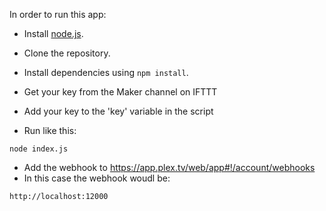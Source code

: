 In order to run this app:

- Install [node.js](https://nodejs.org/en/).
- Clone the repository.
- Install dependencies using `npm install`.
- Get your key from the Maker channel on IFTTT
- Add your key to the 'key' variable in the script

- Run like this:

 ```
 node index.js
 ```

- Add the webhook to https://app.plex.tv/web/app#!/account/webhooks
- In this case the webhook woudl be:
```
http://localhost:12000
```

